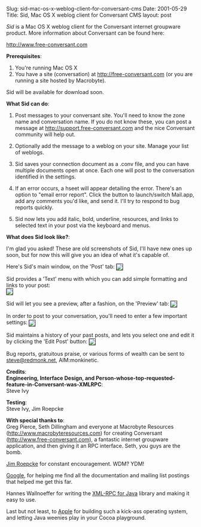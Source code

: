 Slug: sid-mac-os-x-weblog-client-for-conversant-cms
Date: 2001-05-29
Title: Sid, Mac OS X weblog client for Conversant CMS
layout: post

<i>Sid</i> is a Mac OS X weblog client for the Conversant internet groupware product. More information about Conversant can be found here:<p>

http://www.free-conversant.com<p><b>Prerequisites</b>:<br />
1) You&#39;re running Mac OS X<br />
2) You have a site (conversation) at http://free-conversant.com (or you are running a site hosted by Macrobyte).

Sid will be available for download soon.

<b>What Sid can do</b>:<br />
1) Post messages to your conversant site. You&#39;ll need to know the zone name and conversation name. If you do not know these, you can post a message at http://support.free-conversant.com and the nice Conversant community will help out.<p>

2) Optionally add the message to a weblog on your site. Manage your list of weblogs.<p>

3) Sid saves your connection document as a .conv file, and you can have multiple documents open at once. Each one will post to the conversation identified in the settings.<p>

4) If an error occurs, a hseet will appear detailing the error. There&#39;s an option to &quot;email error report&quot;. Click the button to launch/switch Mail.app, add any comments you&#39;d like, and send it. I&#39;ll try to respond to bug reports quickly.<p>

5) Sid now lets you add italic, bold, underline, resources, and links to selected text in your post via the keyboard and menus.<p>

<b>What does Sid look like?</b>:<br />

I&#39;m glad you asked! These are old screenshots of Sid, I&#39;ll have new ones up soon, but for now this will give you an idea of what it&#39;s capable of.

Here&#39;s Sid&#39;s main window, on the &#39;Post&#39; tab:
<img align="center" border="1" src="https://media.redmonk.net/images/sid/postTab.jpg" />

Sid provides a &#39;Text&#39; menu with which you can add simple formatting and links to your post:<br />
<img align="center" border="1" src="https://media.redmonk.net/images/sid/addLink.jpg" />

Sid will let you see a preview, after a fashion, on the &#39;Preview&#39; tab:
<img align="center" border="1" src="https://media.redmonk.net/images/sid/previewTab.jpg" />

In order to post to your conversation, you&#39;ll need to enter a few important settings:
<img align="center" border="1" src="https://media.redmonk.net/images/sid/settingsTab.jpg" />

Sid maintains a history of your past posts, and lets you select one and edit it by clicking the &#39;Edit Post&#39; button:
<img align="center" border="1" src="https://media.redmonk.net/images/sid/historyDrawer.jpg" />

Bug reports, gratuitous praise, or various forms of wealth can be sent to steve@redmonk.net, AIM:monkinetic.

<b>Credits</b>:<br />
<b>Engineering, Interface Design, and Person-whose-top-requested-feature-in-Conversant-was-XMLRPC</b>:<br />
Steve Ivy

<b>Testing</b>:<br />Steve Ivy, Jim Roepcke

<b>With special thanks to</b>:<br />
Greg Pierce, Seth Dillingham and everyone at Macrobyte Resources (http://www.macrobyteresources.com) for creating Conversant (http://www.free-conversant.com), a fantastic internet groupware application, and then giving it an RPC interface. Seth, you guys are the bomb.

<a href="http://jim.roepcke.com">Jim Roepcke</a> for constant encouragement. WDM? YDM!

<a href="http://www.google.com">Google</a>, for helping me find all the documentation and mailing list postings that helped me get this far.

Hannes Wallnoeffer for writing the <a href="http://xmlrpc.helma.org/">XML-RPC for Java</a> library and making it easy to use.

Last but not least, to <a href="http://www.apple.com">Apple</a> for building such a kick-ass operating system, and letting Java weenies play in your Cocoa playground.</p></p></p></p></p></p></p>

